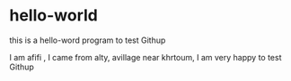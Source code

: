 # hello-world
this is a hello-word program to test Githup


I am afifi , I came from alty, avillage near khrtoum, I am very happy to test Githup
